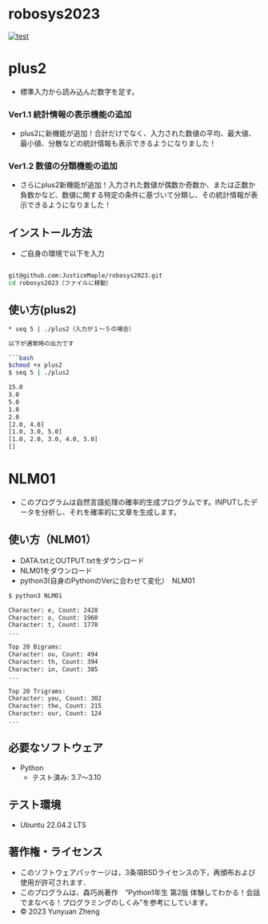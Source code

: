 # robosys2023

[![test](https://github.com/JusticeMaple/robosys2023/actions/workflows/test.yml/badge.svg)](https://github.com/JusticeMaple/robosys2023/actions/workflows/test.yml)

# plus2

* 標準入力から読み込んだ数字を足す。

### Ver1.1 統計情報の表示機能の追加
   * plus2に新機能が追加！合計だけでなく、入力された数値の平均、最大値、最小値、分散などの統計情報も表示できるようになりました！
   
### Ver1.2 数値の分類機能の追加
   * さらにplus2新機能が追加！入力された数値が偶数か奇数か、または正数か負数かなど、数値に関する特定の条件に基づいて分類し、その統計情報が表示できるようになりました！
   
## インストール方法

* ご自身の環境で以下を入力
```bash

git@github.com:JusticeMaple/robosys2023.git
cd robosys2023（ファイルに移動）
```

## 使い方(plus2)
```bash
* seq 5 | ./plus2（入力が１～５の場合）

以下が通常時の出力です

```bash
$chmod +x plus2
$ seq 5 | ./plus2

15.0
3.0
5.0
1.0
2.0
[2.0, 4.0]
[1.0, 3.0, 5.0]
[1.0, 2.0, 3.0, 4.0, 5.0]
[]
```
# NLM01

* このプログラムは自然言語処理の確率的生成プログラムです。INPUTしたデータを分析し、それを確率的に文章を生成します。

## 使い方（NLM01）
  * DATA.txtとOUTPUT.txtをダウンロード
  * NLM01をダウンロード
  * python3(自身のPythonのVerに合わせて変化）　NLM01
```bash
$ python3 NLM01

Character: e, Count: 2428
Character: o, Count: 1960
Character: t, Count: 1778
...

Top 20 Bigrams:
Character: ou, Count: 494
Character: th, Count: 394
Character: in, Count: 385
...

Top 20 Trigrams:
Character: you, Count: 302
Character: the, Count: 215
Character: our, Count: 124
...

```

## 必要なソフトウェア

* Python
    * テスト済み: 3.7〜3.10

## テスト環境

* Ubuntu 22.04.2 LTS

## 著作権・ライセンス

* このソフトウェアパッケージは，3条項BSDライセンスの下，再頒布および使用が許可されます．
* このプログラムは、森巧尚著作　“Python1年生 第2版 体験してわかる！会話でまなべる！プログラミングのしくみ”を参考にしています。
* © 2023 Yunyuan Zheng
